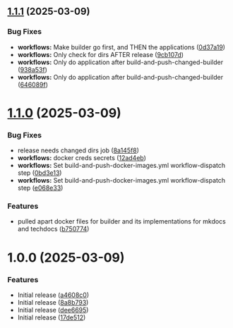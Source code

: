 ## [1.1.1](https://github.com/webgrip/techdocs-builder/compare/1.1.0...1.1.1) (2025-03-09)


### Bug Fixes

* **workflows:** Make builder go first, and THEN the applications ([0d37a19](https://github.com/webgrip/techdocs-builder/commit/0d37a19cfc96586707eec3c479e480f69cd88481))
* **workflows:** Only check for dirs AFTER release ([9cb107d](https://github.com/webgrip/techdocs-builder/commit/9cb107d66011dc27df272aeab8c8d45039ab23aa))
* **workflows:** Only do application after build-and-push-changed-builder ([938a53f](https://github.com/webgrip/techdocs-builder/commit/938a53f0b6dd3f95a907e5fc99d5b42ddea6efdb))
* **workflows:** Only do application after build-and-push-changed-builder ([646089f](https://github.com/webgrip/techdocs-builder/commit/646089f9587f8cd5ded06a3e6e54bddc593438f3))

# [1.1.0](https://github.com/webgrip/techdocs-builder/compare/1.0.0...1.1.0) (2025-03-09)


### Bug Fixes

* release needs changed dirs job ([8a145f8](https://github.com/webgrip/techdocs-builder/commit/8a145f8ba0d7637df7e3a6e5a15e413cd6319853))
* **workflows:** docker creds secrets ([12ad4eb](https://github.com/webgrip/techdocs-builder/commit/12ad4eb978e9692793d2b7ecb06014da0c2d5faf))
* **workflows:** Set build-and-push-docker-images.yml workflow-dispatch step ([0bd3e13](https://github.com/webgrip/techdocs-builder/commit/0bd3e1309aa3706996c026b4cf398fb3cfa5571a))
* **workflows:** Set build-and-push-docker-images.yml workflow-dispatch step ([e068e33](https://github.com/webgrip/techdocs-builder/commit/e068e33ac29b57045af2f8405076a8617b9b8067))


### Features

* pulled apart docker files for builder and its implementations for mkdocs and techdocs ([b750774](https://github.com/webgrip/techdocs-builder/commit/b7507743068aa82200fbc5d874807b8409b4b3b0))

# 1.0.0 (2025-03-09)


### Features

* Initial release ([a4608c0](https://github.com/webgrip/techdocs-build/commit/a4608c0897cf9eef83b4156ed630a86b87d5f3b4))
* Initial release ([8a8b793](https://github.com/webgrip/techdocs-build/commit/8a8b793bf3d1208e2348c67c8b7c7afda8a3a4cd))
* Initial release ([dee6695](https://github.com/webgrip/techdocs-build/commit/dee6695988d4e949e365c231176c523da2f0d2f8))
* Initial release ([17de512](https://github.com/webgrip/techdocs-build/commit/17de512778cba2097e3fe66b4187a474dbeb6102))
